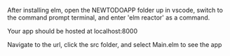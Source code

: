 After installing elm, open the NEWTODOAPP folder up in vscode, switch to the command prompt terminal, and enter 'elm reactor' as a command.

Your app should be hosted at localhost:8000

Navigate to the url, click the src folder, and select Main.elm to see the app
